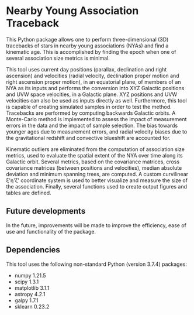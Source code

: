 Nearby Young Association Traceback
==================================

This Python package allows one to perform three-dimensional (3D) tracebacks of stars in nearby young associations (NYAs) and find a kinematic age. This is accomplished by finding the epoch when one of several association size metrics is minimal.

This tool uses current day positions (parallax, declination and right ascension) and velocities (radial velocity, declination proper motion and right ascension proper motion), in an equatorial plane, of members of an NYA as its inputs and performs the conversion into XYZ Galactic positions and UVW space velocities, in a Galactic plane. XYZ positions and UVW velocities can also be used as inputs directly as well. Furthermore, this tool is capable of creating simulated samples in order to test the method. Tracebacks are performed by computing backwards Galactic orbits. A Monte-Carlo method is implemented to assess the impact of measurement errors in the data and the impact of sample selection. The bias towards younger ages due to measurement errors, and radial velocity biases due to the gravitational redshift and convective blueshift are accounted for.

Kinematic outliers are eliminated from the computation of association size metrics, used to evaluate the spatial extent of the NYA over time along its Galactic orbit. Several metrics, based on the covariance matrices, cross covariance matrices (between positions and velocities), median absolute deviation and minimum spanning trees, are computed. A custom curvilinear ξ'η'ζ' coordinate system is used to better visualize and measure the size of the association. Finally, several functions used to create output figures and tables are defined.

Future developments
-------------------

In the future, improvements will be made to improve the efficiency, ease of use and functionality of the package.

Dependencies
------------

This tool uses the following non-standard Python (version 3.7.4) packages:

- numpy 1.21.5
- scipy 1.3.1
- matplotlib 3.1.1
- astropy 4.2.1
- galpy 1.7.1
- sklearn 0.23.2
